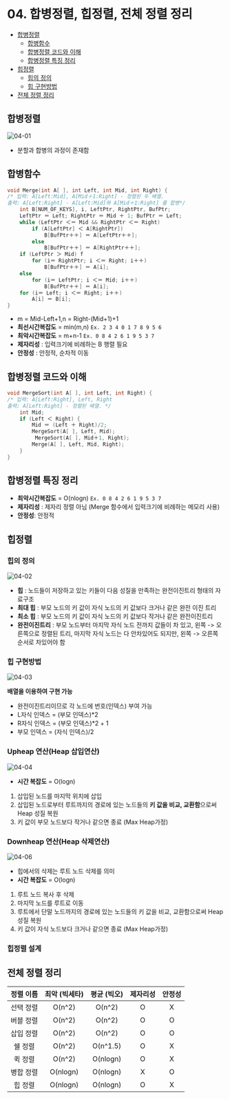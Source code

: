 # 04. 합병정렬, 힙정렬, 전체 정렬 정리

- [합병정렬](#합병정렬)
    - [합병함수](#합병함수)
    - [합병정렬 코드와 이해](#합벙정렬-코드와-이해)
    - [합병정렬 특징 정리](#합병정렬-특징-정리)
- [힙정렬](#힙정렬)
    - [힙의 정의](#힙의-정의)
    - [힙 구현방법](#힙-구현방법)
- [전체 정렬 정리](#전체-정렬-정리)

## 합병정렬

![04-01](img/04/04-01.png)

- 분할과 합병의 과정이 존재함

## 합병함수

```c
void Merge(int A[ ], int Left, int Mid, int Right) { 
/* 입력: A[Left:Mid], A[Mid＋1:Right] - 정렬된 두 배열.
출력: A[Left:Right] - A[Left:Mid]와 A[Mid＋1:Right] 를 합병*/
    int B[NUM_OF_KEYS], i, LeftPtr, RightPtr, BufPtr;
    LeftPtr ＝ Left; RightPtr ＝ Mid ＋ 1; BufPtr ＝ Left;
    while (LeftPtr ＜＝ Mid && RightPtr ＜＝ Right)
        if (A[LeftPtr] ＜ A[RightPtr])
            B[BufPtr＋＋] ＝ A[LeftPtr＋＋];
        else 
            B[BufPtr＋＋] ＝ A[RightPtr＋＋];
    if (LeftPtr ＞ Mid) f
        for (i＝ RightPtr; i ＜＝ Right; i＋＋)
            B[BufPtr＋＋] ＝ A[i];
    else 
        for (i＝ LeftPtr; i ＜＝ Mid; i＋＋)
            B[BufPtr＋＋] ＝ A[i];
    for (i＝ Left; i ＜＝ Right; i＋＋)
        A[i] ＝ B[i];
}
```
- m = Mid-Left+1,n = Right-(Mid+1)+1
- **최선시간복잡도** = min(m,n) `Ex. 2 3 4 0 1 7 8 9 5 6`
- **최악시간복잡도** = m+n-1 `Ex. 0 8 4 2 6 1 9 5 3 7`
- **제자리성** : 입력크기에 비례하는 B 행렬 필요
- **안정성** : 안정적, 순차적 이동

## 합병정렬 코드와 이해

```c
void MergeSort(int A[ ], int Left, int Right) { 
/* 입력: A[Left:Right], Left, Right
출력: A[Left:Right] - 정렬된 배열. */
    int Mid;
    if (Left ＜ Right) {
        Mid ＝ (Left ＋ Right)/2;
        MergeSort(A[ ], Left, Mid);
         MergeSort(A[ ], Mid＋1, Right);
        Merge(A[ ], Left, Mid, Right);
    } 
}
```
## 합병정렬 특징 정리
- **최악시간복잡도** = O(nlogn) `Ex. 0 8 4 2 6 1 9 5 3 7`
- **제자리성** : 제자리 정렬 아님
    (Merge 함수에서 입력크기에 비례하는 메모리 사용)
- **안정성**: 안정적

## 힙정렬

### 힙의 정의

![04-02](img/04/04-02.png)

- **힙** : 노드들이 저장하고 있는 키들이 다음 성질을 만족하는 완전이진트리 형태의 자료구조
- **최대 힙** : 부모 노드의 키 값이 자식 노드의 키 값보다 크거나 같은 완전 이진 트리
- **최소 힙** : 부모 노드의 키 값이 자식 노드의 키 값보다 작거나 같은 완전이진트리
- **완전이진트리** : 부모 노드부터 마지막 자식 노드 전까지 값들이 차 있고, 왼쪽 -> 오른쪽으로 정렬된 트리, 마지막 자식 노드는 다 안차있어도 되지만, 왼쪽 -> 오른쪽 순서로 차있어야 함

### 힙 구현방법

![04-03](img/04/04-03.png)

**배열을 이용하여 구현 가능**
- 완전이진트리이므로 각 노드에 번호(인덱스) 부여 가능
- L자식 인덱스 = (부모 인덱스)*2
- R자식 인덱스 = (부모 인덱스)*2 + 1
- 부모 인덱스 = (자식 인덱스)/2

### Upheap 연산(Heap 삽입연산)

![04-04](img/04/04-04.png)

- **시간 복잡도** = O(logn)

1. 삽입된 노드를 마지막 위치에 삽입
2. 삽입된 노드로부터 루트까지의 경로에 있는 노드들의 **키 값을 비교, 교환함**으로써 Heap 성질 복원
3. 키 값이 부모 노드보다 작거나 같으면 종료 (Max Heap가정)


### Downheap 연산(Heap 삭제연산)

![04-06](img/04/04-06.png)

- 힙에서의 삭제는 루트 노드 삭제를 의미
- **시간 복잡도** = O(logn)

1. 루트 노드 복사 후 삭제
2. 마지막 노드를 루트로 이동
3. 루트에서 단말 노드까지의 경로에 있는 노드들의 키 값을 비교, 교환함으로써 Heap 성질 복원
4. 키 값이 자식 노드보다 크거나 같으면 종료 (Max Heap가정)

### 힙정렬 설계

## 전체 정렬 정리

| 정렬 이름 | 최악 (빅세타) | 평균 (빅오) | 제자리성 | 안정성 |
|:---:|:---:|:---:|:---:|:---:|
| 선택 정렬 | O(n^2) | O(n^2) | O | X |
| 버블 정렬 | O(n^2) | O(n^2) | O | O |
| 삽입 정렬 | O(n^2) | O(n^2) | O | O |
| 쉘 정렬 | O(n^2) | O(n^1.5) | O | X |
| 퀵 정렬 | O(n^2) | O(nlogn) | O | X |
| 병합 정렬 | O(nlogn) | O(nlogn) | X | O |
| 힙 정렬 |  O(nlogn) | O(nlogn) | O | X |
